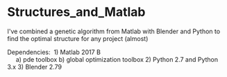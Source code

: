 # Structures_and_Matlab

I've combined a genetic algorithm from Matlab with Blender and Python to find the optimal structure for any project (almost)

Dependencies:
  1) Matlab 2017 B   
      a) pde toolbox
      b) global optimization toolbox
  2) Python 2.7 and Python 3.x
  3) Blender 2.79
  
